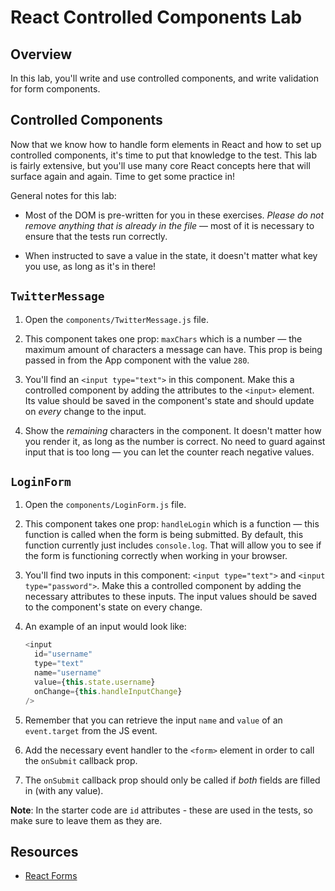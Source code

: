 # React Controlled Components Lab

## Overview

In this lab, you'll write and use controlled components, and write
validation for form components.

## Controlled Components

Now that we know how to handle form elements in React and how to set up
controlled components, it's time to put that knowledge to the test. This lab is
fairly extensive, but you'll use many core React concepts here that will surface
again and again. Time to get some practice in!

General notes for this lab:

* Most of the DOM is pre-written for you in these exercises. _Please do not remove
anything that is already in the file_ — most of it is necessary to ensure that
the tests run correctly.

* When instructed to save a value in the state, it doesn't matter what key you use, as long as it's in there!

## `TwitterMessage`

1. Open the `components/TwitterMessage.js` file.

2. This component takes one prop: `maxChars` which is a number — the maximum
amount of characters a message can have. This prop is being passed in from the
App component with the value `280`.

3. You'll find an `<input type="text">` in this component. Make this a
controlled component by adding the attributes to the `<input>` element. Its
value should be saved in the component's state and should update on _every_
change to the input.

4. Show the _remaining_ characters in the component. It doesn't matter how you
render it, as long as the number is correct. No need to guard against input that
is too long — you can let the counter reach negative values.

## `LoginForm`

1. Open the `components/LoginForm.js` file.

2. This component takes one prop: `handleLogin` which is a function — this function
is called when the form is being submitted. By default, this function
currently just includes `console.log`. That will allow you to see if the form is
functioning correctly when working in your browser.

3. You'll find two inputs in this component: `<input type="text">` and `<input
type="password">`. Make this a controlled component by adding the necessary
attributes to these inputs. The input values should be saved to the
component's state on every change.

4. An example of an input would look like:

   ```js
   <input
     id="username"
     type="text"
     name="username"
     value={this.state.username}
     onChange={this.handleInputChange}
   />
   ```

5. Remember that you can retrieve the input `name` and `value` of an
`event.target` from the JS event.

6. Add the necessary event handler to the `<form>` element in order to call the `onSubmit` callback prop.

7. The `onSubmit` callback prop should only be called if _both_ fields are
filled in (with any value).

**Note**: In the starter code are `id` attributes - these are used in the
tests, so make sure to leave them as they are.

## Resources

* [React Forms](https://facebook.github.io/react/docs/forms.html)

